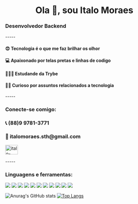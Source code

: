 <h1 align="center">Ola 👋, sou Italo Moraes</h1>
<h3 align="left">Desenvolvedor Backend</h3>
-----
<h4 align="left">😍 Tecnologia é o que me faz brilhar os olhor</h3>
<h4 align="left">💻 Apaixonado por telas pretas e linhas de codigo</h3>
<h4 align="left">👨🏼‍🎓 Estudande da Trybe</h3>
<h4 align="left">🕵🏼 Curioso por assuntos relacionados a tecnologia</h3>
-----
<h3 align="left">Conecte-se comigo:</h3>
<p align="left">
<h3>📞 (88)9 9781-3771 </h3>
<h3>📧 italomoraes.sth@gmail.com </h3>
<a href="https://linkedin.com/in/italo-moraess" target="blank"><img align="center" src="https://raw.githubusercontent.com/rahuldkjain/github-profile-readme-generator/master/src/images/icons/Social/linked-in-alt.svg" alt="italo-moraess" height="30" width="40" /></a>
</p>
-----
<h3 align="left">Linguagens e ferramentas:</h3>
<p align="left">
  <!--- https://skillicons.dev -->
  <a href="https://nodejs.org" target="_blank"><img src="https://skillicons.dev/icons?i=nodejs" /></a>
  <a href="https://git-scm.com/" target="_blank"><img src="https://skillicons.dev/icons?i=git" /></a>
  <a href="https://www.docker.com/" target="_blank"><img src="https://skillicons.dev/icons?i=docker" /></a>
  <a href="https://github.com/" target="_blank"><img src="https://skillicons.dev/icons?i=github" /></a>
  <a href="https://www.heroku.com/" target="_blank"><img src="https://skillicons.dev/icons?i=heroku" /></a>
  <a href="https://developer.mozilla.org/en-US/docs/Web/JavaScript" target="_blank"><img src="https://skillicons.dev/icons?i=js" /></a>
  <a href="https://www.typescriptlang.org/" target="_blank"><img src="https://skillicons.dev/icons?i=ts" /></a>
  <a href="https://www.linux.org/" target="_blank"><img src="https://skillicons.dev/icons?i=linux" /></a>
  <a href="https://www.mongodb.com/" target="_blank"><img src="https://skillicons.dev/icons?i=mongodb" /></a>
  <a href="https://code.visualstudio.com/" target="_blank"><img src="https://skillicons.dev/icons?i=vscode" /></a>
  <a href="https://www.mysql.com/" target="_blank"><img src="https://skillicons.dev/icons?i=mysql" /></a>
</p>


![Anurag's GitHub stats](https://github-readme-stats.vercel.app/api?username=italomoraess&show_icons=true&theme=radical&layout=compact)
[![Top Langs](https://github-readme-stats.vercel.app/api/top-langs/?username=italomoraess&layout=compact&theme=dark)](https://github.com/anuraghazra/github-readme-stats)
